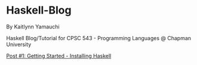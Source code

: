 # Haskell-Blog

By Kaitlynn Yamauchi

Haskell Blog/Tutorial for CPSC 543 - Programming Languages @ Chapman University

[Post #1: Getting Started - Installing Haskell](https://github.com/klkyamauchi/Haskell-Blog/blob/main/P1-GettingStarted.md)

